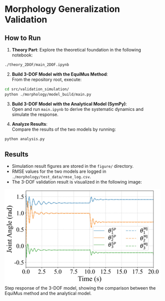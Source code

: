 # Morphology Generalization Validation

## How to Run

1. **Theory Part**: Explore the theoretical foundation in the following notebook:
```bash
./theory_2DOF/main_2DOF.ipynb
```

2. **Build 3-DOF Model with the EquiMus Method**:  
From the repository root, execute:
```bash
cd src/validation_simulation/
python ./morphology/model_build/main.py
```

3. **Build 3-DOF Model with the Analytical Model (SymPy)**:  
Open and run `main.ipynb` to derive the systematic dynamics and simulate the response.

4. **Analyze Results**:  
Compare the results of the two models by running:
```bash
python analysis.py
```

## Results

- Simulation result figures are stored in the `figure/` directory.
- RMSE values for the two models are logged in `./morphology/test_data/rmse_log.csv`.
- The 3-DOF validation result is visualized in the following image:

![Joint Angle Comparison](./figure/joint_angle_comparison.jpg)
Step response of the 3-DOF model, showing the comparison between the EquiMus method and the analytical model.
